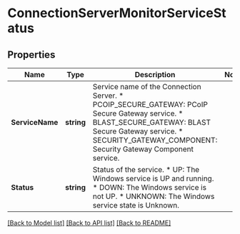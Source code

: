 # ConnectionServerMonitorServiceStatus

## Properties

Name | Type | Description | Notes
------------ | ------------- | ------------- | -------------
**ServiceName** | **string** | Service name of the Connection Server. * PCOIP_SECURE_GATEWAY: PCoIP Secure Gateway service. * BLAST_SECURE_GATEWAY: BLAST Secure Gateway service. * SECURITY_GATEWAY_COMPONENT: Security Gateway Component service. | 
**Status** | **string** | Status of the service. * UP: The Windows service is UP and running. * DOWN: The Windows service is not UP. * UNKNOWN: The Windows service state is Unknown. | 

[[Back to Model list]](../README.md#documentation-for-models) [[Back to API list]](../README.md#documentation-for-api-endpoints) [[Back to README]](../README.md)


